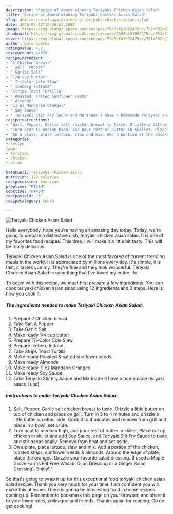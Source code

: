 ```yaml
---
description: "Recipe of Award-winning Teriyaki Chicken Asian Salad"
title: "Recipe of Award-winning Teriyaki Chicken Asian Salad"
slug: 464-recipe-of-award-winning-teriyaki-chicken-asian-salad
date: 2020-06-12T10:36:03.598Z
image: https://img-global.cpcdn.com/recipes/79d3bf61892475cc/751x532cq70/teriyaki-chicken-asian-salad-recipe-main-photo.jpg
thumbnail: https://img-global.cpcdn.com/recipes/79d3bf61892475cc/751x532cq70/teriyaki-chicken-asian-salad-recipe-main-photo.jpg
cover: https://img-global.cpcdn.com/recipes/79d3bf61892475cc/751x532cq70/teriyaki-chicken-asian-salad-recipe-main-photo.jpg
author: Dale Sparks
ratingvalue: 4.2
reviewcount: 44670
recipeingredient:
- "2 Chicken breast"
- " Salt  Pepper"
- " Garlic Salt"
- "1/4 cup butter"
- " TriColor Cole Slaw"
- " Iceberg lettuce"
- "Strips Toast Tortilla"
- " Roasted  salted sunflower seeds"
- " Almonds"
- "11 oz Mandarin Oranges"
- " Soy Sauce"
- " Teriyaki Stir Fry Sauce and Marinade I have a homemade teriyaki sauce I use"
recipeinstructions:
- "Salt, Pepper, Garlic salt chicken breast to taste. Drizzle a little butter on top of chicken and place on grill. Turn in 3 to 4 minutes and drizzle a little butter on other side. Cook 3 to 4 minutes and remove from grill and place in a bowl, set aside."
- "Turn heat to medium high, and pour rest of butter in skillet. Place cut up chicken in skillet and add Soy Sauce, and Teriyaki Stir Fry Sauce to taste and stir occasionally. Remove from heat and set aside."
- "On a plate, place lettuce, slaw and mix. Add a portion of the chicken, toasted strips, sunflower seeds &amp; almonds. Around the edge of plate, place the oranges. Drizzle your favorite salad dressing. (I used a Maple Grove Farms Fat Free Wasabi Dijon Dressing or a Ginger Salad Dressing). Enjoy!!!"
categories:
- Recipe
tags:
- teriyaki
- chicken
- asian

katakunci: teriyaki chicken asian 
nutrition: 178 calories
recipecuisine: American
preptime: "PT14M"
cooktime: "PT43M"
recipeyield: "3"
recipecategory: Lunch

---
```



![Teriyaki Chicken Asian Salad](https://img-global.cpcdn.com/recipes/79d3bf61892475cc/751x532cq70/teriyaki-chicken-asian-salad-recipe-main-photo.jpg)

Hello everybody, hope you're having an amazing day today. Today, we're going to prepare a distinctive dish, teriyaki chicken asian salad. It is one of my favorites food recipes. This time, I will make it a little bit tasty. This will be really delicious.

Teriyaki Chicken Asian Salad is one of the most favored of current trending meals in the world. It is appreciated by millions every day. It's simple, it is fast, it tastes yummy. They're fine and they look wonderful. Teriyaki Chicken Asian Salad is something that I've loved my entire life.




To begin with this recipe, we must first prepare a few ingredients. You can cook teriyaki chicken asian salad using 12 ingredients and 3 steps. Here is how you cook it.

<!--inarticleads1-->

##### The ingredients needed to make Teriyaki Chicken Asian Salad:

1. Prepare 2 Chicken breast
1. Take  Salt &amp; Pepper
1. Take  Garlic Salt
1. Make ready 1/4 cup butter
1. Prepare  Tri-Color Cole Slaw
1. Prepare  Iceberg lettuce
1. Take Strips Toast Tortilla
1. Make ready  Roasted &amp; salted sunflower seeds
1. Make ready  Almonds
1. Make ready 11 oz Mandarin Oranges
1. Make ready  Soy Sauce
1. Take  Teriyaki Stir Fry Sauce and Marinade (I have a homemade teriyaki sauce I use)




<!--inarticleads2-->

##### Instructions to make Teriyaki Chicken Asian Salad:

1. Salt, Pepper, Garlic salt chicken breast to taste. Drizzle a little butter on top of chicken and place on grill. Turn in 3 to 4 minutes and drizzle a little butter on other side. Cook 3 to 4 minutes and remove from grill and place in a bowl, set aside.
1. Turn heat to medium high, and pour rest of butter in skillet. Place cut up chicken in skillet and add Soy Sauce, and Teriyaki Stir Fry Sauce to taste and stir occasionally. Remove from heat and set aside.
1. On a plate, place lettuce, slaw and mix. Add a portion of the chicken, toasted strips, sunflower seeds &amp; almonds. Around the edge of plate, place the oranges. Drizzle your favorite salad dressing. (I used a Maple Grove Farms Fat Free Wasabi Dijon Dressing or a Ginger Salad Dressing). Enjoy!!!




So that's going to wrap it up for this exceptional food teriyaki chicken asian salad recipe. Thank you very much for your time. I am confident you will make this at home. There is gonna be interesting food in home recipes coming up. Remember to bookmark this page on your browser, and share it to your loved ones, colleague and friends. Thanks again for reading. Go on get cooking!
